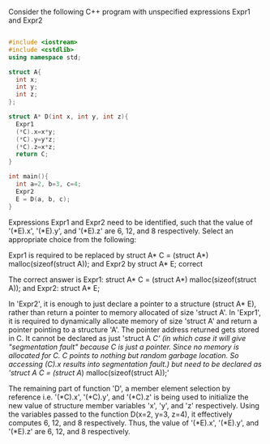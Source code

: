 Consider the following C++ program with unspecified expressions Expr1 and Expr2

```cpp

#include <iostream>
#include <cstdlib>
using namespace std;

struct A{
  int x;
  int y;
  int z;
};

struct A* D(int x, int y, int z){
  Expr1 
  (*C).x=x*y;
  (*C).y=y*z;
  (*C).z=x*z;
  return C;
}

int main(){
  int a=2, b=3, c=4;
  Expr2 
  E = D(a, b, c);
}

```  

Expressions Expr1 and Expr2 need to be identified, such that the value of '(*E).x', '(*E).y', and '(*E).z' are 6, 12, and 8 respectively.
Select an appropriate choice from the following:


Expr1 is required to be replaced by struct A* C = (struct A*) malloc(sizeof(struct A)); and Expr2 by struct A* E; correct


The correct answer is Expr1: struct A* C = (struct A*) malloc(sizeof(struct A)); and Expr2: struct A* E;

In 'Expr2', it is enough to just declare a pointer to a structure (struct A* E), rather than return a pointer to memory allocated of size 'struct A'.
In 'Expr1', it is required to dynamically allocate memory of size 'struct A' and return a pointer pointing to a structure 'A'.
The pointer address returned gets stored in C. It cannot be declared as just 'struct A *C' (in which case it will give "segmentation fault" because C is just a pointer.
Since no memory is allocated for C. C points to nothing but random garbage location. So accessing (*C).x results into segmentation fault.)
but need to be declared as 'struct A* C = (struct A*) malloc(sizeof(struct A));'

The remaining part of function 'D', a member element selection by reference i.e. '(*C).x', '(*C).y', and '(*C).z' is being used to initialize the new value of structure member variables 'x', 'y', and 'z' respectively. Using the variables passed to the function D(x=2, y=3, z=4), it effectively computes 6, 12, and 8 respectively. Thus, the value of '(*E).x', '(*E).y', and '(*E).z' are 6, 12, and 8 respectively.
